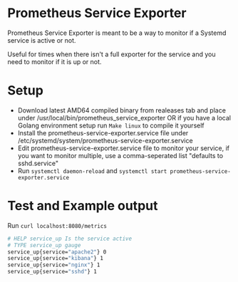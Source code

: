 # Prometheus Service Exporter

Prometheus Service Exporter is meant to be a way to monitor if a Systemd service is active or not.

Useful for times when there isn't a full exporter for the service and you need to monitor if it is up or not.

# Setup

  - Download latest AMD64 compiled binary from realeases tab and place under /usr/local/bin/prometheus_service_exporter OR if you have a local Golang environment setup run ```Make linux``` to compile it yourself
  - Install the prometheus-service-exporter.service file under /etc/systemd/system/prometheus-service-exporter.service
  - Edit prometheus-service-exporter.service file to monitor your service, if you want to monitor multiple, use a comma-seperated list "defaults to sshd.service"
  - Run ```systemctl daemon-reload``` and ```systemctl start prometheus-service-exporter.service```

# Test and Example output
Run ```curl localhost:8080/metrics```
```sh
# HELP service_up Is the service active
# TYPE service_up gauge
service_up{service="apache2"} 0
service_up{service="kibana"} 1
service_up{service="nginx"} 1
service_up{service="sshd"} 1
```
